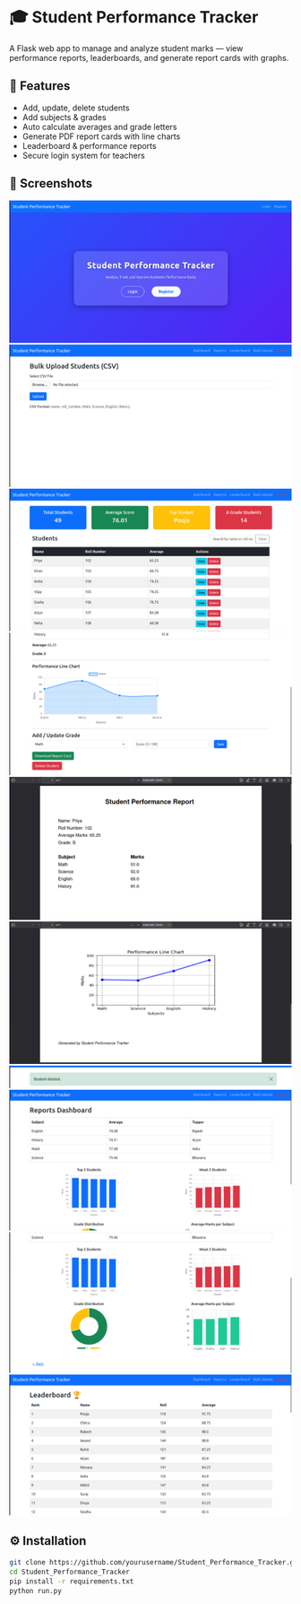 # 🎓 Student Performance Tracker

A Flask web app to manage and analyze student marks — view performance reports, leaderboards, and generate report cards with graphs.

## 🚀 Features
- Add, update, delete students  
- Add subjects & grades  
- Auto calculate averages and grade letters  
- Generate PDF report cards with line charts  
- Leaderboard & performance reports  
- Secure login system for teachers  

## 📸 Screenshots
![](Screenshots/one.png)
![](Screenshots/two.png)
![](Screenshots/three.png)
![](Screenshots/five.png)
![](Screenshots/six.png)
![](Screenshots/seven.png)
![](Screenshots/eight.png)
![](Screenshots/nine.png)
![](Screenshots/ten.png)
![](Screenshots/eleven.png)

## ⚙️ Installation
```bash
git clone https://github.com/yourusername/Student_Performance_Tracker.git
cd Student_Performance_Tracker
pip install -r requirements.txt
python run.py
